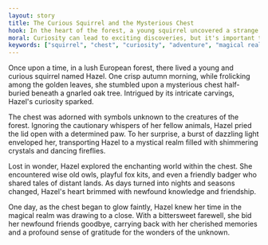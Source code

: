 ```yaml
---
layout: story
title: The Curious Squirrel and the Mysterious Chest
hook: In the heart of the forest, a young squirrel uncovered a strange chest, setting off a whirlwind adventure. What secrets could it hold?
moral: Curiosity can lead to exciting discoveries, but it's important to proceed with caution.
keywords: ["squirrel", "chest", "curiosity", "adventure", "magical realm", "friendship", "discovery", "mystery", "wisdom"]
---
```


Once upon a time, in a lush European forest, there lived a young and curious squirrel named Hazel. One crisp autumn morning, while frolicking among the golden leaves, she stumbled upon a mysterious chest half-buried beneath a gnarled oak tree. Intrigued by its intricate carvings, Hazel's curiosity sparked.

The chest was adorned with symbols unknown to the creatures of the forest. Ignoring the cautionary whispers of her fellow animals, Hazel pried the lid open with a determined paw. To her surprise, a burst of dazzling light enveloped her, transporting Hazel to a mystical realm filled with shimmering crystals and dancing fireflies.

Lost in wonder, Hazel explored the enchanting world within the chest. She encountered wise old owls, playful fox kits, and even a friendly badger who shared tales of distant lands. As days turned into nights and seasons changed, Hazel's heart brimmed with newfound knowledge and friendship.

One day, as the chest began to glow faintly, Hazel knew her time in the magical realm was drawing to a close. With a bittersweet farewell, she bid her newfound friends goodbye, carrying back with her cherished memories and a profound sense of gratitude for the wonders of the unknown.
